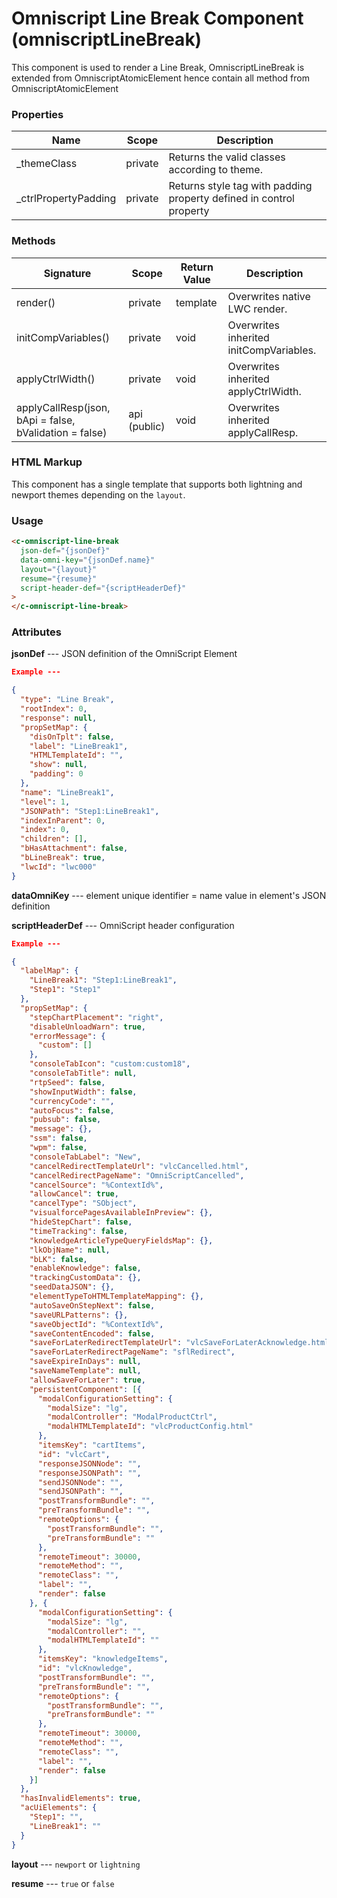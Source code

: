 # Omniscript Line Break Component (omniscriptLineBreak)

This component is used to render a Line Break,
OmniscriptLineBreak is extended from OmniscriptAtomicElement hence contain all method from OmniscriptAtomicElement

### Properties

| Name                  | Scope   | Description                                                         |
| --------------------- | ------- | ------------------------------------------------------------------- |
| \_themeClass          | private | Returns the valid classes according to theme.                       |
| \_ctrlPropertyPadding | private | Returns style tag with padding property defined in control property |

### Methods

| Signature                                              | Scope        | Return Value | Description                             |
| ------------------------------------------------------ | ------------ | ------------ | --------------------------------------- |
| render()                                               | private      | template     | Overwrites native LWC render.           |
| initCompVariables()                                    | private      | void         | Overwrites inherited initCompVariables. |
| applyCtrlWidth()                                       | private      | void         | Overwrites inherited applyCtrlWidth.    |
| applyCallResp(json, bApi = false, bValidation = false) | api (public) | void         | Overwrites inherited applyCallResp.     |

### HTML Markup

This component has a single template that supports both lightning and newport themes depending on the `layout`.

### Usage

```html
<c-omniscript-line-break
  json-def="{jsonDef}"
  data-omni-key="{jsonDef.name}"
  layout="{layout}"
  resume="{resume}"
  script-header-def="{scriptHeaderDef}"
>
</c-omniscript-line-break>
```

### Attributes

**jsonDef** --- JSON definition of the OmniScript Element

```json
Example ---

{
  "type": "Line Break",
  "rootIndex": 0,
  "response": null,
  "propSetMap": {
    "disOnTplt": false,
    "label": "LineBreak1",
    "HTMLTemplateId": "",
    "show": null,
    "padding": 0
  },
  "name": "LineBreak1",
  "level": 1,
  "JSONPath": "Step1:LineBreak1",
  "indexInParent": 0,
  "index": 0,
  "children": [],
  "bHasAttachment": false,
  "bLineBreak": true,
  "lwcId": "lwc000"
}

```

**dataOmniKey** --- element unique identifier = name value in element's JSON definition

**scriptHeaderDef** --- OmniScript header configuration

```json
Example ---

{
  "labelMap": {
    "LineBreak1": "Step1:LineBreak1",
    "Step1": "Step1"
  },
  "propSetMap": {
    "stepChartPlacement": "right",
    "disableUnloadWarn": true,
    "errorMessage": {
      "custom": []
    },
    "consoleTabIcon": "custom:custom18",
    "consoleTabTitle": null,
    "rtpSeed": false,
    "showInputWidth": false,
    "currencyCode": "",
    "autoFocus": false,
    "pubsub": false,
    "message": {},
    "ssm": false,
    "wpm": false,
    "consoleTabLabel": "New",
    "cancelRedirectTemplateUrl": "vlcCancelled.html",
    "cancelRedirectPageName": "OmniScriptCancelled",
    "cancelSource": "%ContextId%",
    "allowCancel": true,
    "cancelType": "SObject",
    "visualforcePagesAvailableInPreview": {},
    "hideStepChart": false,
    "timeTracking": false,
    "knowledgeArticleTypeQueryFieldsMap": {},
    "lkObjName": null,
    "bLK": false,
    "enableKnowledge": false,
    "trackingCustomData": {},
    "seedDataJSON": {},
    "elementTypeToHTMLTemplateMapping": {},
    "autoSaveOnStepNext": false,
    "saveURLPatterns": {},
    "saveObjectId": "%ContextId%",
    "saveContentEncoded": false,
    "saveForLaterRedirectTemplateUrl": "vlcSaveForLaterAcknowledge.html",
    "saveForLaterRedirectPageName": "sflRedirect",
    "saveExpireInDays": null,
    "saveNameTemplate": null,
    "allowSaveForLater": true,
    "persistentComponent": [{
      "modalConfigurationSetting": {
        "modalSize": "lg",
        "modalController": "ModalProductCtrl",
        "modalHTMLTemplateId": "vlcProductConfig.html"
      },
      "itemsKey": "cartItems",
      "id": "vlcCart",
      "responseJSONNode": "",
      "responseJSONPath": "",
      "sendJSONNode": "",
      "sendJSONPath": "",
      "postTransformBundle": "",
      "preTransformBundle": "",
      "remoteOptions": {
        "postTransformBundle": "",
        "preTransformBundle": ""
      },
      "remoteTimeout": 30000,
      "remoteMethod": "",
      "remoteClass": "",
      "label": "",
      "render": false
    }, {
      "modalConfigurationSetting": {
        "modalSize": "lg",
        "modalController": "",
        "modalHTMLTemplateId": ""
      },
      "itemsKey": "knowledgeItems",
      "id": "vlcKnowledge",
      "postTransformBundle": "",
      "preTransformBundle": "",
      "remoteOptions": {
        "postTransformBundle": "",
        "preTransformBundle": ""
      },
      "remoteTimeout": 30000,
      "remoteMethod": "",
      "remoteClass": "",
      "label": "",
      "render": false
    }]
  },
  "hasInvalidElements": true,
  "acUiElements": {
    "Step1": "",
    "LineBreak1": ""
  }
}
```

**layout** --- `newport` or `lightning`

**resume** --- `true` or `false`
